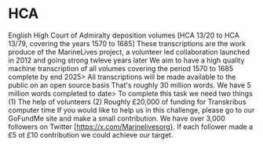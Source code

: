 # HCA
English High Court of Admiralty deposition volumes [HCA 13/20 to HCA 13/79, covering the years 1570 to 1685]
These transcriptions are the work produce of the MarineLives project, a volunteer led collaboration launched in 2012 and going strong twleve years later
We aim to have a high quality machine transcription of all volumes covering the period 1570 to 1685 complete by end 2025>
All transcriptions will be made available to the public on an open source basis
That's roughly 30 million words. We have 5 million words completed to date>
To complete this task we need two things (1) The help of volunteers (2) Roughly £20,000 of funding for Transkribus computer time
If you would like to help us in this challenge, please go to our GoFundMe site and make a small contribution. 
We have over 3,000 followers on Twitter [https://x.com/Marinelivesorg}. If each follower made a £5 ot £10 contribution we could achieve our target.

